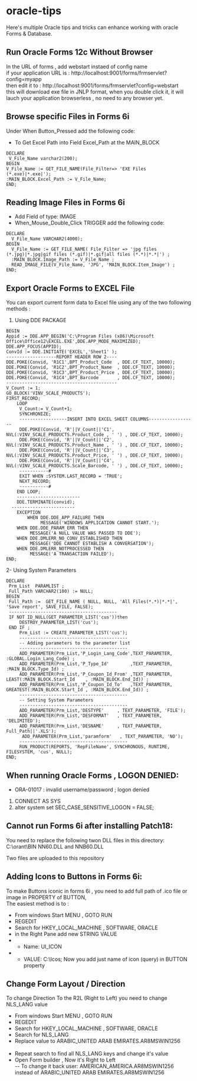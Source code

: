 # oracle-tips
Here's multiple Oracle tips and tricks can enhance working with oracle Forms & Database.

## Run Oracle Forms 12c Without Browser
In the URL of forms , add webstart instaed of config name <br />
if your application URL is : http://localhost:9001/forms/frmservlet?config=myapp <br />
then edit it to : http://localhost:9001/forms/frmservlet?config=webstart <br />
this will download exe file in JNLP format, when you double click it, it will lauch your application browserless , no need to any browser yet.

## Browse specific Files in Forms 6i
Under When Button_Pressed add the following code: <BR />
* To Get Excel Path into Field Excel_Path at the MAIN_BLOCK  <BR />
~~~
DECLARE
 V_File_Name varchar2(200); 
BEGIN 
V_File_Name := GET_FILE_NAME(File_Filter=> 'EXE Files (*.exe)|*.exe|'); 
:MAIN_BLOCK.Excel_Path := V_File_Name; 
END;
~~~
## Reading Image Files in Forms 6i
* Add Field of type: IMAGE 
* When_Mouse_Double_Click TRIGGER add the following code:
~~~
DECLARE  
  V_File_Name VARCHAR2(4000); 
BEGIN  
  V_File_Name := GET_FILE_NAME( File_Filter => 'jpg files (*.jpg)|*.jpg|gif files (*.gif)|*.gif|all files (*.*)|*.*|') ;
  :MAIN_BLOCK.Image_Path := V_File_Name ;
  READ_IMAGE_FILE(V_File_Name, 'JPG', 'MAIN_BLOCK.Item_Image') ;
END;
~~~

## Export Oracle Forms to EXCEL File
You can export current form data to Excel file using any of the two following methods :
1. Using DDE PACKAGE
~~~plsql
BEGIN
Appid := DDE.APP_BEGIN('C:\Program Files (x86)\Microsoft Office\Office12\EXCEL.EXE',DDE.APP_MODE_MAXIMIZED);
DDE.APP_FOCUS(APPID);
ConvId := DDE.INITIATE('EXCEL','Sheet1' );
-------------------REPORT HEADER ROW 2----
DDE.POKE(Convid, 'R1C1',BPT_Product_Code  , DDE.CF_TEXT, 10000); 
DDE.POKE(Convid, 'R1C2',BPT_Product_Name  , DDE.CF_TEXT, 10000); 
DDE.POKE(Convid, 'R1C3',BPT_Product_Price , DDE.CF_TEXT, 10000); 
DDE.POKE(Convid, 'R1C4',BPT_Barcode       , DDE.CF_TEXT, 10000); 
------------------------------------------
V_Count := 1;
GO_BLOCK('VINV_SCALE_PRODUCTS');
FIRST_RECORD;
	LOOP
     V_Count:= V_Count+1;
     SYNCHRONIZE;
     ------------------INSERT INTO EXCEL SHEET COLUMNS------------------
     DDE.POKE(Convid, 'R'||V_Count||'C1', NVL(:VINV_SCALE_PRODUCTS.Product_Code , ' ') , DDE.CF_TEXT, 10000);
     DDE.POKE(Convid, 'R'||V_Count||'C2', NVL(:VINV_SCALE_PRODUCTS.Product_Name , ' ') , DDE.CF_TEXT, 10000);
     DDE.POKE(Convid, 'R'||V_Count||'C3', NVL(:VINV_SCALE_PRODUCTS.Product_Price, ' ') , DDE.CF_TEXT, 10000);
     DDE.POKE(Convid, 'R'||V_Count||'C4', NVL(:VINV_SCALE_PRODUCTS.Scale_Barcode, ' ') , DDE.CF_TEXT, 10000);
     -----------#
     EXIT WHEN :SYSTEM.LAST_RECORD = 'TRUE';
     NEXT_RECORD;
     -----------#
	END LOOP;
	------------------------
	DDE.TERMINATE(convid);
  ------------------------
	EXCEPTION 
		WHEN DDE.DDE_APP_FAILURE THEN 
		     MESSAGE('WINDOWS APPLICATION CANNOT START.'); 
    WHEN DDE.DDE_PARAM_ERR THEN 
         MESSAGE('A NULL VALUE WAS PASSED TO DDE'); 
    WHEN DDE.DMLERR_NO_CONV_ESTABLISHED THEN 
         MESSAGE('DDE CANNOT ESTABLISH A CONVERSATION'); 
    WHEN DDE.DMLERR_NOTPROCESSED THEN 
         MESSAGE('A TRANSACTION FAILED');
END;
~~~

2- Using System Parameters
~~~
DECLARE
 Prm_List  PARAMLIST ;
 Full_Path VARCHAR2(100) := NULL;
BEGIN
 Full_Path :=  GET_FILE_NAME ( NULL, NULL, 'All Files(*.*)|*.*|', 'Save report', SAVE_FILE, FALSE); 
 -----------------------------------------
 IF NOT ID_NULL(GET_PARAMETER_LIST('cus'))then
     DESTROY_PARAMETER_LIST('cus');
 END IF ;
     Prm_List := CREATE_PARAMETER_LIST('cus');  
     -----------------------------------------
     -- Adding parameters to the parameter list 
     -----------------------------------------
     ADD_PARAMETER(Prm_List,'P_Login_Lang_Code',TEXT_PARAMETER, :GLOBAL.Login_Lang_Code) ;
     ADD_PARAMETER(Prm_List,'P_Type_Id'        ,TEXT_PARAMETER, :MAIN_BLOCK.Type_Id) ;
     ADD_PARAMETER(Prm_List,'P_Coupon_Id_From' ,TEXT_PARAMETER, LEAST(:MAIN_BLOCK.Start_Id    , :MAIN_BLOCK.End_Id)) ;
     ADD_PARAMETER(Prm_List,'P_Coupon_Id_To'   ,TEXT_PARAMETER, GREATEST(:MAIN_BLOCK.Start_Id , :MAIN_BLOCK.End_Id)) ;
     -----------------------------------------
     -- Setting System Parameters 
     ----------------------------------------- 
     ADD_PARAMETER(Prm_List,'DESTYPE'     , TEXT_PARAMETER, 'FILE');
     ADD_PARAMETER(Prm_List,'DESFORMAT'   , TEXT_PARAMETER, 'DELIMITED');
     ADD_PARAMETER(Prm_List,'DESNAME'     , TEXT_PARAMETER, Full_Path||'.XLS');
      ADD_PARAMETER(Prm_List,'paramform'   , TEXT_PARAMETER, 'NO');
     -----------------------------------------
     RUN_PRODUCT(REPORTS, 'RepFileName', SYNCHRONOUS, RUNTIME, FILESYSTEM, 'cus', NULL);
END;
~~~

## When running Oracle Forms , LOGON DENIED: <br />
- ORA-01017 : invalid username/password ; logon denied
1. CONNECT AS SYS
2. alter system set SEC_CASE_SENSITIVE_LOGON = FALSE;

## Cannot run Forms 6i after installing Patch18: <br />
You need to replace the following twon DLL files in this directory: <br />
C:\orant\BIN
NN60.DLL and NNB60.DLL

Two files are uploaded to this repository 

## Adding Icons to Buttons in Forms 6i: <br />
To make Buttons iconic in forms 6i , you need to add full path of .ico file or image in PROPERTY of BUTTON, <br />
The easiest method is to : <br />
- From windows Start MENU , GOTO RUN
- REGEDIT
- Search for HKEY_LOCAL_MACHINE , SOFTWARE, ORACLE
- in the Right Pane add new STRING VALUE <br />
- - Name: UI_ICON
- - VALUE: C:\Icos;
Now you add just name of icon (query) in BUTTON property

## Change Form Layout / Direction
To change Direction To the R2L (Right to Left) you need to change NLS_LANG value<br />
- From windows Start MENU , GOTO RUN
- REGEDIT
- Search for HKEY_LOCAL_MACHINE , SOFTWARE, ORACLE
- Search for NLS_LANG <br />
- Replace value to ARABIC_UNITED ARAB EMIRATES.AR8MSWIN1256 <br /> <br />
- Repeat search to find all NLS_LANG keys and change it's value <br />
-  Open Form builder , Now it's Right to Left <br />
-- To change it back  user: AMERICAN_AMERICA.AR8MSWIN1256 instead of ARABIC_UNITED ARAB EMIRATES.AR8MSWIN1256

